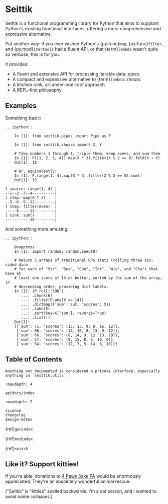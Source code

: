 # Seittik

Seittik is a functional programming library for Python that aims to
supplant Python's existing functional interfaces, offering a more
comprehensive and expressive alternative.

Put another way: If you ever wished Python's {py:func}`map`,
{py:func}`filter`, and {py:mod}`itertools` had a fluent API, or that
{term}`lambda` wasn't quite so verbose, this is for you.

It provides:

- A fluent and extensive API for processing iterable data: *pipes*.
- A compact and expressive alternative to {term}`lambda`: *shears*.
- A kitchen-sink, all-under-one-roof approach.
- A REPL-first philosophy.

## Examples

Something basic:

```{eval-rst}
.. ipython::

    In [1]: from seittik.pipes import Pipe as P

    In [1]: from seittik.shears import X, Y

    # Take numbers 1 through 4, triple them, keep evens, and sum them
    In [1]: P([1, 2, 3, 4]).map(X * 3).filter(X % 2 == 0).fold(X + Y)
    Out[1]: 18

    # Or, equivalently:
    In [1]: P.range(1, 4).map(X * 3).filter(X % 2 == 0).sum()
    Out[1]: 18

```

```{marble}
[ source: range(1, 4) ]
--1--2--3--4----------|
[ step: map(X * 3)    ]
--3--6--9--12---------|
[ step: filter(even)  ]
-----6-----12---------|
[ sink: sum()         ]
-----------18---------|
```

And something more amusing:

```{eval-rst}
.. ipython::

    @suppress
    In [1]: import random; random.seed(0)

    # Return 5 arrays of traditional RPG stats (rolling three six-sided dice
    # for each of "Str", "Dex", "Con", "Int", "Wis", and "Cha") that have at
    # least one score of 14 or better, sorted by the sum of the array, in
    # descending order, providing dict labels.
    In [1]: (P.roll('3d6')
       ...: .chunk(6)
       ...: .filter(P.any(X >= 14))
       ...: .dictmap({'sum': sum, 'scores': X})
       ...: .take(5)
       ...: .sort(key=X['sum'], reverse=True)
       ...: .list())
    Out[1]:
    [{'sum': 71, 'scores': (13, 13, 9, 8, 16, 12)},
     {'sum': 66, 'scores': (14, 10, 8, 13, 9, 12)},
     {'sum': 66, 'scores': (8, 14, 9, 12, 13, 10)},
     {'sum': 57, 'scores': (9, 15, 8, 6, 10, 9)},
     {'sum': 54, 'scores': (12, 7, 5, 14, 6, 10)}]
```

## Table of Contents

```{warning}
Anything not documented is considered a private interface, especially
anything in `seittik.utils`.
```

```{toctree}
:maxdepth: 4

apidocs/index
```

```{toctree}
:maxdepth: 2

license
changelog
design-notes
```

{ref}`genindex`

{ref}`modindex`

{ref}`search`


## Like it? Support kitties!

If you're able, donations to [4 Paws Sake
PA](https://www.facebook.com/4PawsSakePA/) would be enormously
appreciated. They're an absolutely wonderful animal rescue.

("Seittik" is "kitties" spelled backwards. I'm a cat person, and I
wanted to avoid name collisions.)

